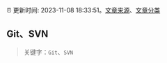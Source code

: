 :alarm_clock: 更新时间: 2023-11-08 18:33:51。[文章来源](/README.md)、[文章分类](/TAGS.md)

## Git、SVN


> 关键字：`Git`、`SVN`



